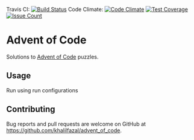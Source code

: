 Travis CI: [![Build Status](https://travis-ci.org/khalilfazal/advent_of_code.svg?branch=master)](https://travis-ci.org/khalilfazal/advent_of_code)
Code Climate: [![Code Climate](https://codeclimate.com/github/khalilfazal/advent_of_code/badges/gpa.svg)](https://codeclimate.com/github/khalilfazal/advent_of_code/trends) [![Test Coverage](https://codeclimate.com/github/khalilfazal/advent_of_code/badges/coverage.svg)](https://codeclimate.com/github/khalilfazal/advent_of_code/coverage) [![Issue Count](https://codeclimate.com/github/khalilfazal/advent_of_code/badges/issue_count.svg)](https://codeclimate.com/github/khalilfazal/advent_of_code/issues)

# Advent of Code

Solutions to [Advent of Code](http://advent_of_code.com/) puzzles.

## Usage

Run using run configurations

## Contributing

Bug reports and pull requests are welcome on GitHub at https://github.com/khalilfazal/advent_of_code.
